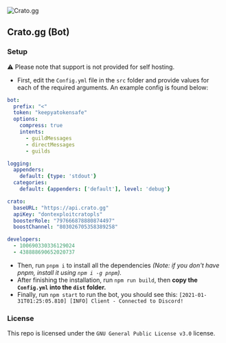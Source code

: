 ![Crato.gg](https://assets.crato.gg/logo.png)
## Crato.gg (Bot)

### Setup
⚠️ Please note that support is not provided for self hosting.
- First, edit the `Config.yml` file in the `src` folder and provide values for each of the required arguments. An example config is found below:
```yaml
bot:
  prefix: "<"
  token: "keepyatokensafe"
  options:
    compress: true
    intents:
      - guildMessages
      - directMessages
      - guilds

logging:
  appenders:
    default: {type: 'stdout'}
  categories:
    default: {appenders: ['default'], level: 'debug'}

crato:
  baseURL: "https://api.crato.gg"
  apiKey: "dontexploitcratopls"
  boosterRole: "797666878880874497"
  boostChannel: "803026705358389258"

developers:
  - 100690330336129024
  - 438888690652020737
```
- Then, run `pnpm i` to install all the dependencies *(Note: if you don't have pnpm, install it using `npm i -g pnpm`).*
- After finishing the installation, run `npm run build`, then **copy the `Config.yml` into the `dist` folder.**
- Finally, run `npm start` to run the bot, you should see this: `[2021-01-31T01:25:05.810] [INFO] Client - Connected to Discord!`

### License
This repo is licensed under the `GNU General Public License v3.0` license.
